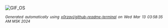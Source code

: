 <div align="justify">
<picture>
    <source media="(prefers-color-scheme: dark)" srcset="https://i.ibb.co/JdCKZLV/output-gif.gif">
    <source media="(prefers-color-scheme: light)" srcset="https://i.ibb.co/JdCKZLV/output-gif.gif">
    <img alt="GIF_OS" src="https://i.ibb.co/JdCKZLV/output-gif.gif">
</picture>

<sub><i>Generated automatically using [x0rzavi/github-readme-terminal](https://github.com/x0rzavi/github-readme-terminal) on Wed Mar 13 03:58:35 AM MSK 2024</i></sub>

</div>

<!-- Image deletion URL: https://ibb.co/j5HTtKm/3313ded928aa8dd94c70b70db85632d1 -->